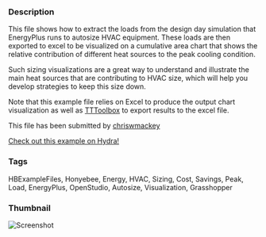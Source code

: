 ### Description 
This file shows how to extract the loads from the design day simulation that EnergyPlus runs to autosize HVAC equipment.  These loads are then exported to excel to be visualized on a cumulative area chart that shows the relative contribution of different heat sources to the peak cooling condition. 

Such sizing visualizations are a great way to understand and illustrate the main heat sources that are contributing to HVAC size, which will help you develop strategies to keep this size down.

Note that this example file relies on Excel to produce the output chart visualization as well as [TTToolbox](http://www.food4rhino.com/app/tt-toolbox) to export results to the excel file.

This file has been submitted by [chriswmackey](https://github.com/chriswmackey)

[Check out this example on Hydra!](http://hydrashare.github.io/hydra/viewer?owner=chriswmackey&fork=hydra_2&id=Visualize_Peak_Loads_for_HVAC_Sizing)
### Tags 
HBExampleFiles, Honyebee, Energy, HVAC, Sizing, Cost, Savings, Peak, Load, EnergyPlus, OpenStudio, Autosize, Visualization, Grasshopper
### Thumbnail 
![Screenshot](https://raw.githubusercontent.com/chriswmackey/hydra/master/Visualize_Peak_Loads_for_HVAC_Sizing/thumbnail.png)
